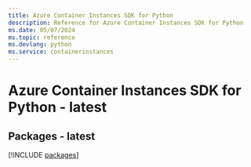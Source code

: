 ```yaml
---
title: Azure Container Instances SDK for Python
description: Reference for Azure Container Instances SDK for Python
ms.date: 05/07/2024
ms.topic: reference
ms.devlang: python
ms.service: containerinstances
---
```

# Azure Container Instances SDK for Python - latest
## Packages - latest
[!INCLUDE [packages](container-instances-index.md)]